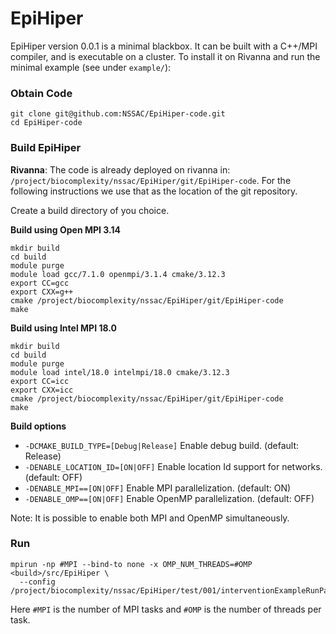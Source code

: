 # EpiHiper

EpiHiper version 0.0.1 is a minimal blackbox. It can be built with a C++/MPI compiler, and is executable on a cluster. To install it on Rivanna and run the minimal example (see under `example/`):

### Obtain Code
```
git clone git@github.com:NSSAC/EpiHiper-code.git
cd EpiHiper-code
```

### Build EpiHiper
__Rivanna__: The code is already deployed on rivanna in: `/project/biocomplexity/nssac/EpiHiper/git/EpiHiper-code`. For the following instructions we use that as the location of the git repository.

Create a build directory of you choice.

__Build using Open MPI 3.14__
```
mkdir build
cd build
module purge
module load gcc/7.1.0 openmpi/3.1.4 cmake/3.12.3 
export CC=gcc
export CXX=g++
cmake /project/biocomplexity/nssac/EpiHiper/git/EpiHiper-code
make
```

__Build using Intel MPI 18.0__
```
mkdir build
cd build
module purge
module load intel/18.0 intelmpi/18.0 cmake/3.12.3 
export CC=icc
export CXX=icc
cmake /project/biocomplexity/nssac/EpiHiper/git/EpiHiper-code
make
```

__Build options__
* `-DCMAKE_BUILD_TYPE=[Debug|Release]` Enable debug build. (default: Release)
* `-DENABLE_LOCATION_ID=[ON|OFF]` Enable location Id support for networks. (default: OFF)
* `-DENABLE_MPI==[ON|OFF]` Enable MPI parallelization. (default: ON)
* `-DENABLE_OMP==[ON|OFF]` Enable OpenMP parallelization. (default: OFF)

Note: It is possible to enable both MPI and OpenMP simultaneously.

### Run 
```
mpirun -np #MPI --bind-to none -x OMP_NUM_THREADS=#OMP <build>/src/EpiHiper \ 
  --config /project/biocomplexity/nssac/EpiHiper/test/001/interventionExampleRunParameters.json
```
Here `#MPI` is the number of MPI tasks and `#OMP` is the number of threads per task.
